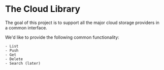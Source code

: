 # The Cloud Library

The goal of this project is to support all the major cloud storage providers in a common interface.

We'd like to provide the following common functionality:

    - List
    - Push
    - Get
    - Delete
    - Search (later)

